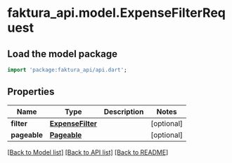 # faktura_api.model.ExpenseFilterRequest

## Load the model package
```dart
import 'package:faktura_api/api.dart';
```

## Properties
Name | Type | Description | Notes
------------ | ------------- | ------------- | -------------
**filter** | [**ExpenseFilter**](ExpenseFilter.md) |  | [optional] 
**pageable** | [**Pageable**](Pageable.md) |  | [optional] 

[[Back to Model list]](../README.md#documentation-for-models) [[Back to API list]](../README.md#documentation-for-api-endpoints) [[Back to README]](../README.md)


